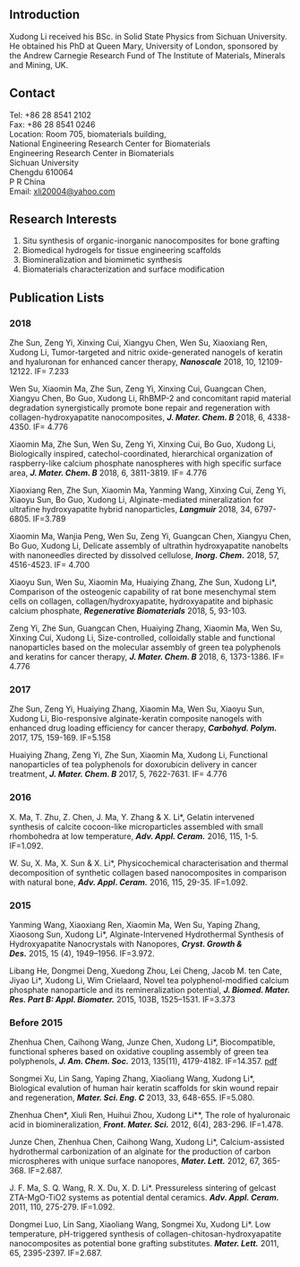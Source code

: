 ## Introduction

Xudong Li received his BSc. in Solid State Physics from Sichuan University. He obtained his PhD at Queen Mary, University of London, sponsored by the Andrew Carnegie Research Fund of The Institute of Materials, Minerals and Mining, UK.

## Contact

Tel:		+86 28 8541 2102  
Fax:		+86 28 8541 0246  
Location:	Room 705, biomaterials building,  
          National Engineering Research Center for Biomaterials  
	     	  Engineering Research Center in Biomaterials  
          Sichuan University  
          Chengdu 610064  
          P R China  
Email:	xli20004@yahoo.com 

## Research Interests

1. Situ synthesis of organic-inorganic nanocomposites for bone grafting  
2. Biomedical hydrogels for tissue engineering scaffolds  
3. Biomineralization and biomimetic synthesis  
4. Biomaterials characterization and surface modification

## Publication Lists

### 2018

Zhe Sun, Zeng Yi, Xinxing Cui, Xiangyu Chen, Wen Su, Xiaoxiang Ren, Xudong Li, Tumor-targeted and nitric oxide-generated nanogels of keratin and hyaluronan for enhanced cancer therapy, **_Nanoscale_** 2018, 10, 12109-12122. IF= 7.233  
  
Wen Su, Xiaomin Ma, Zhe Sun, Zeng Yi, Xinxing Cui, Guangcan Chen, Xiangyu Chen, Bo Guo, Xudong Li, RhBMP-2 and concomitant rapid material degradation synergistically promote bone repair and regeneration with collagen-hydroxyapatite nanocomposites, **_J. Mater. Chem. B_** 2018, 6, 4338-4350. IF= 4.776     

Xiaomin Ma, Zhe Sun, Wen Su, Zeng Yi, Xinxing Cui, Bo Guo, Xudong Li, Biologically inspired, catechol-coordinated, hierarchical organization of raspberry-like calcium phosphate nanospheres with high specific surface area, **_J. Mater. Chem. B_** 2018, 6, 3811-3819. IF= 4.776    

Xiaoxiang Ren, Zhe Sun, Xiaomin Ma, Yanming Wang, Xinxing Cui, Zeng Yi, Xiaoyu Sun, Bo Guo, Xudong Li, Alginate-mediated mineralization for ultrafine hydroxyapatite hybrid nanoparticles, **_Langmuir_** 2018, 34, 6797-6805. IF=3.789    

Xiaomin Ma, Wanjia Peng, Wen Su, Zeng Yi, Guangcan Chen, Xiangyu Chen, Bo Guo, Xudong Li, Delicate assembly of ultrathin hydroxyapatite nanobelts with nanoneedles directed by dissolved cellulose, **_Inorg. Chem._** 2018, 57, 4516-4523. IF= 4.700    

Xiaoyu Sun, Wen Su, Xiaomin Ma, Huaiying Zhang, Zhe Sun, Xudong Li*, Comparison of the osteogenic capability of rat bone 
mesenchymal stem cells on collagen, collagen/hydroxyapatite, hydroxyapatite and biphasic calcium phosphate, **_Regenerative 
Biomaterials_** 2018, 5, 93-103.    

Zeng Yi, Zhe Sun, Guangcan Chen, Huaiying Zhang, Xiaomin Ma, Wen Su, Xinxing Cui, Xudong Li, Size-controlled, colloidally stable and functional nanoparticles based on the molecular assembly of green tea polyphenols and keratins for cancer therapy, **_J. Mater. Chem. B_** 2018, 6, 1373-1386. IF= 4.776  

### 2017  
  
Zhe Sun, Zeng Yi, Huaiying Zhang, Xiaomin Ma, Wen Su, Xiaoyu Sun, Xudong Li, Bio-responsive alginate-keratin composite nanogels with enhanced drug loading efficiency for cancer therapy, **_Carbohyd. Polym._** 2017, 175, 159-169. IF=5.158  

Huaiying Zhang, Zeng Yi, Zhe Sun, Xiaomin Ma, Xudong Li, Functional nanoparticles of tea polyphenols for doxorubicin delivery in cancer treatment, **_J. Mater. Chem. B_** 2017, 5, 7622-7631. IF= 4.776  

### 2016

X. Ma, T. Zhu, Z. Chen, J. Ma, Y. Zhang & X. Li*, Gelatin intervened synthesis of calcite cocoon-like microparticles assembled with small rhombohedra at low temperature, **_Adv. Appl. Ceram._** 2016, 115, 1-5. IF=1.092.  

W. Su, X. Ma, X. Sun & X. Li*, Physicochemical characterisation and thermal decomposition of synthetic collagen based nanocomposites in comparison with natural bone, **_Adv. Appl. Ceram._** 2016, 115, 29-35. IF=1.092.  

### 2015

Yanming Wang, Xiaoxiang Ren, Xiaomin Ma, Wen Su, Yaping Zhang, Xiaosong Sun, Xudong Li*, Alginate-Intervened Hydrothermal Synthesis of Hydroxyapatite Nanocrystals with Nanopores, **_Cryst. Growth & Des._** 2015, 15 (4), 1949–1956. IF=3.972.  

Libang He, Dongmei Deng, Xuedong Zhou, Lei Cheng, Jacob M. ten Cate, Jiyao Li*, Xudong Li, Wim Crielaard, Novel tea polyphenol-modified calcium phosphate nanoparticle and its remineralization potential, **_J. Biomed. Mater. Res. Part B: Appl. Biomater._** 2015, 103B, 1525–1531. IF=3.373  

### Before 2015

Zhenhua Chen, Caihong Wang, Junze Chen, Xudong Li*, Biocompatible, functional spheres based on oxidative coupling assembly of green tea polyphenols, **_J. Am. Chem. Soc._** 2013, 135(11), 4179-4182. IF=14.357. [pdf]()   

Songmei Xu, Lin Sang, Yaping Zhang, Xiaoliang Wang, Xudong Li*, Biological evalution of human hair keratin scaffolds for skin wound repair and regeneration, **_Mater. Sci. Eng. C_** 2013, 33, 648-655. IF=5.080.  

Zhenhua Chen*, Xiuli Ren, Huihui Zhou, Xudong Li**, The role of hyaluronaic acid in biomineralization, ___Front. Mater. Sci.___ 2012, 6(4), 283-296. IF=1.478.  

Junze Chen, Zhenhua Chen, Caihong Wang, Xudong Li*, Calcium-assisted hydrothermal carbonization of an alginate for the production of carbon microspheres with unique surface nanopores, **_Mater. Lett._** 2012, 67, 365-368. IF=2.687.  

J. F. Ma, S. Q. Wang, R. X. Du, X. D. Li*. Pressureless sintering of gelcast ZTA-MgO-TiO2 systems as potential dental ceramics. **_Adv. Appl. Ceram._** 2011, 110, 275-279. IF=1.092.  

Dongmei Luo, Lin Sang, Xiaoliang Wang, Songmei Xu, Xudong Li*. Low temperature, pH-triggered synthesis of collagen-chitosan-hydroxyapatite nanocomposites as potential bone grafting substitutes. **_Mater. Lett._** 2011, 65, 2395-2397. IF=2.687.  
